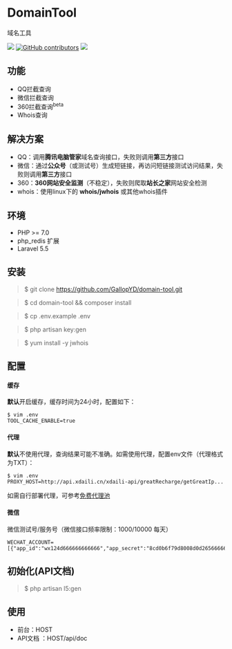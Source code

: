 # DomainTool

域名工具

[![](https://img.shields.io/badge/Powered%20by-GallopYD-green.svg)](https://357.im/)
[![GitHub contributors](https://img.shields.io/github/contributors/GallopYD/domain-tool.svg)](https://github.com/GallopYD/domain-tool/graphs/contributors)
[![](https://img.shields.io/badge/language-PHP-blue.svg)](https://github.com/GallopYD/domain-tool)

## 功能

* QQ拦截查询
* 微信拦截查询
* 360拦截查询<sup>beta</sup>
* Whois查询  

## 解决方案
- QQ：调用**腾讯电脑管家**域名查询接口，失败则调用**第三方**接口
- 微信：通过**公众号**（或测试号）生成短链接，再访问短链接测试访问结果，失败则调用**第三方**接口
- 360：**360网站安全监测**（不稳定），失败则爬取**站长之家**网站安全检测
- whois：使用linux下的 **whois/jwhois** 或其他whois插件

## 环境

- PHP >= 7.0
- php_redis 扩展
- Laravel 5.5

## 安装

> $ git clone https://github.com/GallopYD/domain-tool.git

> $ cd domain-tool && composer install

> $ cp .env.example .env

> $ php artisan key:gen

> $ yum install -y jwhois


## 配置

#### 缓存
**默认**开启缓存，缓存时间为24小时，配置如下：
```shell
$ vim .env
TOOL_CACHE_ENABLE=true
```

####  代理
**默认**不使用代理，查询结果可能不准确。如需使用代理，配置env文件（代理格式为TXT）：
```shell
$ vim .env
PROXY_HOST=http://api.xdaili.cn/xdaili-api/greatRecharge/getGreatIp...
```
如需自行部署代理，可参考[免费代理池](https://github.com/GallopYD/proxy-pool)

#### 微信
微信测试号/服务号（微信接口频率限制：1000/10000 每天）
```shell
WECHAT_ACCOUNT=[{"app_id":"wx124d666666666666","app_secret":"8cd0b6f79d8008d0d265666666666666"}]
```

## 初始化(API文档)

> $ php artisan l5:gen

## 使用

- 前台：HOST
- API文档 ：HOST/api/doc